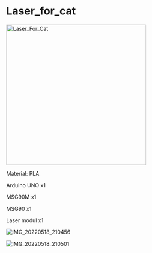 # Laser_for_cat

<img width="372" alt="Laser_For_Cat" src="https://user-images.githubusercontent.com/61897393/169114587-1a7e5fc6-ca31-42e4-93e9-a6f50503b8fc.png">

Material: PLA

Arduino UNO x1

MSG90M x1

MSG90 x1

Laser modul x1

![IMG_20220518_210456](https://user-images.githubusercontent.com/61897393/169113420-2dc8c787-8a71-4380-9fb6-4af6b1894f32.jpg)

![IMG_20220518_210501](https://user-images.githubusercontent.com/61897393/169113443-eaad6821-a16d-44a6-a4bc-4496eb373ffc.jpg)

